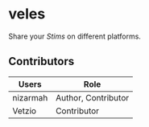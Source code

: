 # veles
Share your _Stims_ on different platforms.  <br />
## Contributors
| Users    | Role   |
| -------- | ------ |
| nizarmah | Author, Contributor |
| Vetzio   | Contributor |